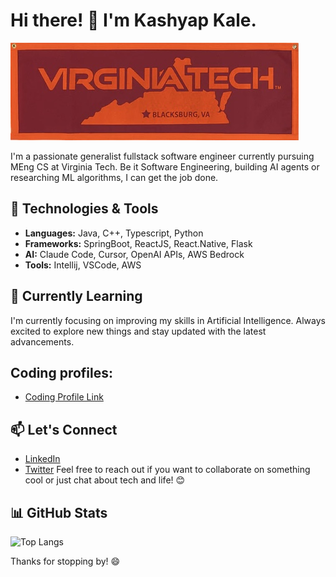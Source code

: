 # Hi there! 👋 I'm Kashyap Kale.

![Profile Banner](IMG_5572.png)

I'm a passionate generalist fullstack software engineer currently pursuing MEng CS at Virginia Tech. 
Be it Software Engineering, building AI agents or researching ML algorithms, I can get the job done. 

## 🔧 Technologies & Tools

- **Languages:** Java, C++, Typescript, Python
- **Frameworks:** SpringBoot, ReactJS, React.Native, Flask
- **AI:** Claude Code, Cursor, OpenAI APIs, AWS Bedrock
- **Tools:** Intellij, VSCode, AWS

## 🌱 Currently Learning

I'm currently focusing on improving my skills in Artificial Intelligence. Always excited to explore new things and stay updated with the latest advancements.

## Coding profiles:
- [Coding Profile Link](https://coding-kashyap.vercel.app/)

## 📫 Let's Connect

- [LinkedIn](https://www.linkedin.com/in/kashyapmkale/)
- [Twitter](https://twitter.com/kashyap_ai)
Feel free to reach out if you want to collaborate on something cool or just chat about tech and life! 😊

## 📊 GitHub Stats

![Top Langs](https://github-readme-stats.vercel.app/api/top-langs/?username=kashyapkale&hide=html,css)


Thanks for stopping by! 😄

